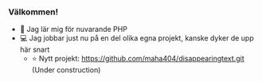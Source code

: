 ### Välkommen!

* :seedling: Jag lär mig för nuvarande PHP
* :computer: Jag jobbar just nu på en del olika egna projekt, kanske dyker de upp här snart 
    * :star: Nytt projekt: https://github.com/maha404/disappearingtext.git (Under construction)

<!--
**maha404/maha404** is a ✨ _special_ ✨ repository because its `README.md` (this file) appears on your GitHub profile.

Here are some ideas to get you started:

- 🔭 I’m currently working on ...
- 🌱 I’m currently learning ...
- 👯 I’m looking to collaborate on ...
- 🤔 I’m looking for help with ...
- 💬 Ask me about ...
- 📫 How to reach me: ...
- 😄 Pronouns: ...
- ⚡ Fun fact: ...
-->
